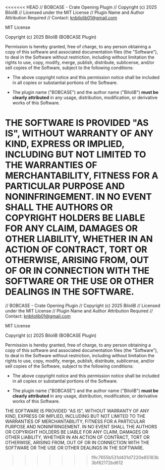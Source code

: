 <<<<<<< HEAD
// BOBCASE - Crate Opening Plugin
// Copyright (c) 2025 BiloliB
// Licensed under the MIT License
// Plugin Name and Author Attribution Required
// Contact: knbilolib01@gmail.com


MIT License

Copyright (c) 2025 BiloliB (BOBCASE Plugin)

Permission is hereby granted, free of charge, to any person obtaining a copy
of this software and associated documentation files (the "Software"), to deal
in the Software without restriction, including without limitation the rights
to use, copy, modify, merge, publish, distribute, sublicense, and/or sell
copies of the Software, subject to the following conditions:

- The above copyright notice and this permission notice shall be included in all
  copies or substantial portions of the Software.

- The plugin name ("BOBCASE") and the author name ("BiloliB") **must be clearly attributed**
  in any usage, distribution, modification, or derivative works of this Software.

THE SOFTWARE IS PROVIDED "AS IS", WITHOUT WARRANTY OF ANY KIND, EXPRESS OR
IMPLIED, INCLUDING BUT NOT LIMITED TO THE WARRANTIES OF MERCHANTABILITY,
FITNESS FOR A PARTICULAR PURPOSE AND NONINFRINGEMENT. IN NO EVENT SHALL THE
AUTHORS OR COPYRIGHT HOLDERS BE LIABLE FOR ANY CLAIM, DAMAGES OR OTHER
LIABILITY, WHETHER IN AN ACTION OF CONTRACT, TORT OR OTHERWISE, ARISING FROM,
OUT OF OR IN CONNECTION WITH THE SOFTWARE OR THE USE OR OTHER DEALINGS IN THE
SOFTWARE.
=======
// BOBCASE - Crate Opening Plugin
// Copyright (c) 2025 BiloliB
// Licensed under the MIT License
// Plugin Name and Author Attribution Required
// Contact: knbilolib01@gmail.com


MIT License

Copyright (c) 2025 BiloliB (BOBCASE Plugin)

Permission is hereby granted, free of charge, to any person obtaining a copy
of this software and associated documentation files (the "Software"), to deal
in the Software without restriction, including without limitation the rights
to use, copy, modify, merge, publish, distribute, sublicense, and/or sell
copies of the Software, subject to the following conditions:

- The above copyright notice and this permission notice shall be included in all
  copies or substantial portions of the Software.

- The plugin name ("BOBCASE") and the author name ("BiloliB") **must be clearly attributed**
  in any usage, distribution, modification, or derivative works of this Software.

THE SOFTWARE IS PROVIDED "AS IS", WITHOUT WARRANTY OF ANY KIND, EXPRESS OR
IMPLIED, INCLUDING BUT NOT LIMITED TO THE WARRANTIES OF MERCHANTABILITY,
FITNESS FOR A PARTICULAR PURPOSE AND NONINFRINGEMENT. IN NO EVENT SHALL THE
AUTHORS OR COPYRIGHT HOLDERS BE LIABLE FOR ANY CLAIM, DAMAGES OR OTHER
LIABILITY, WHETHER IN AN ACTION OF CONTRACT, TORT OR OTHERWISE, ARISING FROM,
OUT OF OR IN CONNECTION WITH THE SOFTWARE OR THE USE OR OTHER DEALINGS IN THE
SOFTWARE.
>>>>>>> f9c7655b531d401d7220e85183b3bf82172bd612
